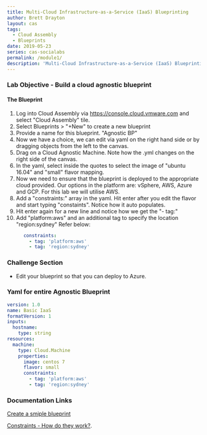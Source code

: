 ```yaml
---
title: Multi-Cloud Infrastructure-as-a-Service (IaaS) Blueprinting
author: Brett Drayton
layout: cas
tags:
  - Cloud Assembly
  - Blueprints
date: 2019-05-23
series: cas-socialabs
permalink: /module1/
description: 'Multi-Cloud Infrastructure-as-a-Service (IaaS) Blueprinting'
---
```


### Lab Objective - Build a cloud agnostic blueprint

#### The Blueprint
1. Log into Cloud Assembly via <https://console.cloud.vmware.com> and select "Cloud Assembly" tile.
2. Select Blueprints > "+New" to create a new blueprint
3. Provide a name for this blueprint. "Agnostic BP"
4. Now we have a choice, we can edit via yaml on the right hand side or by dragging objects from the left to the canvas.
5. Drag on a Cloud Agnostic Machine. Note how the .yml changes on the right side of the canvas.
6. In the yaml, select inside the quotes to select the image of "ubuntu 16.04" and "small" flavor mapping.
7. Now we need to ensure that the blueprint is deployed to the appropriate cloud provided. Our options in the platform are: vSphere, AWS, Azure and GCP. For this lab we will utilise AWS.
8. Add a "constraints:" array in the yaml. Hit enter after you edit the flavor and start typing "constaints". Notice how it auto populates.
9. Hit enter again for a new line and notice how we get the "- tag:"
10. Add "platform:aws" and an additional tag to specify the location "region:sydney"
Refer below:
````yaml
      constraints:
        - tag: 'platform:aws'
        - tag: 'region:sydney'
````

### Challenge Section
- Edit your blueprint so that you can deploy to Azure.

### Yaml for entire Agnostic Blueprint
```yaml
version: 1.0
name: Basic IaaS
formatVersion: 1
inputs:
  hostname:
    type: string
resources:
  machine:
    type: Cloud.Machine
    properties:
      image: centos 7
      flavor: small
      constraints:
        - tag: 'platform:aws'
        - tag: 'region:sydney'
```

### Documentation Links
[Create a smiple blueprint](https://docs.vmware.com/en/VMware-Cloud-Assembly/services/Using-and-Managing/GUID-1EE72CCE-A871-4E63-88E5-30C12246BBBF.html)

[Constraints - How do they work?](https://docs.vmware.com/en/VMware-Cloud-Assembly/services/Using-and-Managing/GUID-C8C335F4-9623-401C-825E-6F5B2B3C6507.html).
